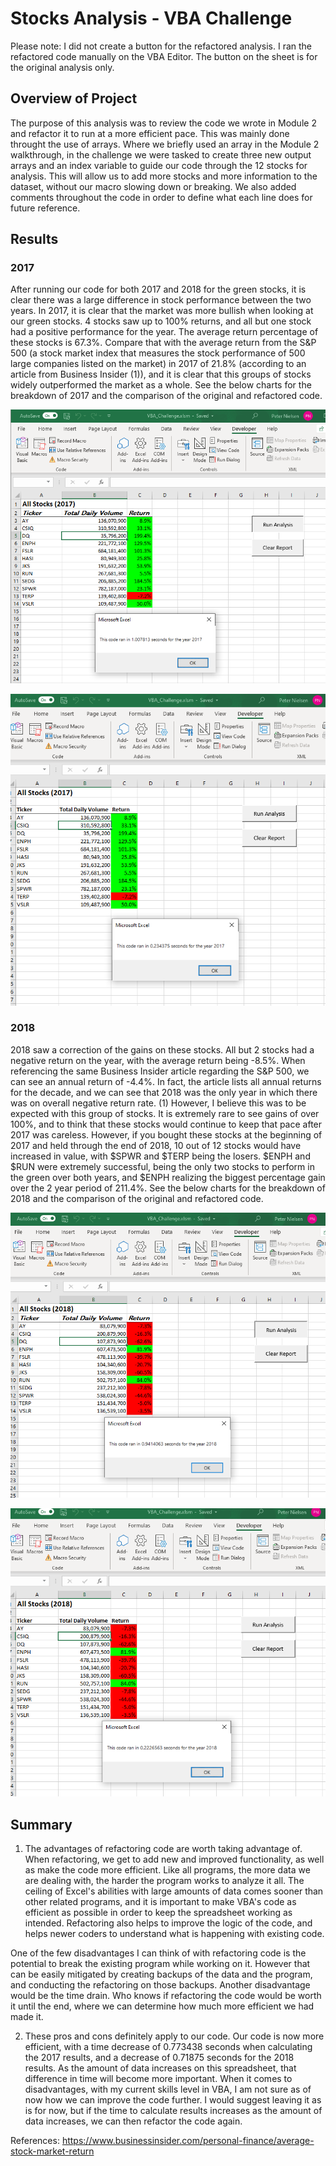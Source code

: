 # Stocks Analysis - VBA Challenge
Please note: I did not create a button for the refactored analysis. I ran the refactored code manually on the VBA Editor. The button on the sheet is for the original analysis only. 

## Overview of Project
The purpose of this analysis was to review the code we wrote in Module 2 and refactor it to run at a more efficient pace. This was mainly done throught the use of arrays. Where we briefly used an array in the Module 2 walkthrough, in the challenge we were tasked to create three new output arrays and an index variable to guide our code through the 12 stocks for analysis. This will allow us to add more stocks and more information to the dataset, without our macro slowing down or breaking. We also added comments throughout the code in order to define what each line does for future reference. 
  


 ## Results   

### 2017 
    
After running our code for both 2017 and 2018 for the green stocks, it is clear there was a large difference in stock performance between the two years. In 2017, it is clear that the market was more bullish when looking at our green stocks. 4 stocks saw up to 100% returns, and all but one stock had a positive performance for the year. The average return percentage of these stocks is 67.3%. Compare that with the average return from the S&P 500 (a stock market index that measures the stock performance of 500 large companies listed on the market) in 2017 of 21.8% (according to an article from Business Insider (1)), and it is clear that this groups of stocks widely outperformed the market as a whole. See the below charts for the breakdown of 2017 and the comparison of the original and refactored code. 

![](Resources/2017moduleresults.png)

![](Resources/2017refactoredresults.png)


### 2018 
2018 saw a correction of the gains on these stocks. All but 2 stocks had a negative return on the year, with the average return being -8.5%. When referencing the same Business Insider article regarding the S&P 500, we can see an annual return of -4.4%. In fact, the article lists all annual returns for the decade, and we can see that 2018 was the only year in which there was on overall negative return rate. (1) However, I believe this was to be expected with this group of stocks. It is extremely rare to see gains of over 100%, and to think that these stocks would continue to keep that pace after 2017 was careless. However, if you bought these stocks at the beginning of 2017 and held through the end of 2018, 10 out of 12 stocks would have increased in value, with $SPWR and $TERP being the losers. $ENPH and $RUN were extremely successful, being the only two stocks to perform in the green over both years, and $ENPH realizing the biggest percentage gain over the 2 year period of 211.4%. See the below charts for the breakdown of 2018 and the comparison of the original and refactored code. 

![](Resources/2018moduleresults.png)

![](Resources/2018refactoredresults.png)


   
## Summary

1.  The advantages of refactoring code are worth taking advantage of. When refactoring, we get to add new and improved functionality, as well as make the code more efficient. Like all programs, the more data we are dealing with, the harder the program works to analyze it all. The ceiling of Excel's abilities with large amounts of data comes sooner than other related programs, and it is important to make VBA's code as efficient as possible in order to keep the spreadsheet working as intended. Refactoring also helps to improve the logic of the code, and helps newer coders to understand what is happening with existing code. 
    
One of the few disadvantages I can think of with refactoring code is the potential to break the existing program while working on it. However that can be easily mitigated by creating backups of the data and the program, and conducting the refactoring on those backups. Another disadvantage would be the time drain. Who knows if refactoring the code would be worth it until the end, where we can determine how much more efficient we had made it. 


2. These pros and cons definitely apply to our code. Our code is now more efficient, with a time decrease of 0.773438 seconds when calculating the 2017 results, and a decrease of 0.71875 seconds for the 2018 results. As the amount of data increases on this spreadsheet, that difference in time will become more important. When it comes to disadvantages, with my current skills level in VBA, I am not sure as of now how we can improve the code further. I would suggest leaving it as is for now, but if the time to calculate results increases as the amount of data increases, we can then refactor the code again. 


References: https://www.businessinsider.com/personal-finance/average-stock-market-return
